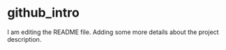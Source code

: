 # github_intro

I am editing the README file. Adding some more details about the project description.

